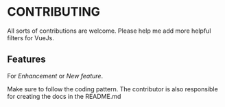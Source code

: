 # CONTRIBUTING

All sorts of contributions are welcome. Please help me add more helpful filters for VueJs.

## Features

For *Enhancement* or *New feature*.

Make sure to follow the coding pattern. The contributor is also responsible for creating the docs in the README.md
